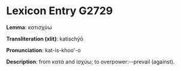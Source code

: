 # Lexicon Entry G2729

**Lemma**: κατισχύω

**Transliteration (xlit)**: katischýō

**Pronunciation**: kat-is-khoo'-o

**Description**:
from κατά and ἰσχύω; to overpower:--prevail (against).
